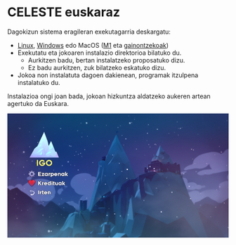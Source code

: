 # CELESTE euskaraz

Dagokizun sistema eragileran exekutagarria deskargatu:

* [Linux](./instalatzailea/celeste_euskaraz_linux), [Windows](./instalatzailea/celeste_euskaraz.exe) edo MacOS ([M1](./instalatzailea/celeste_euskaraz_macos_m1) eta [gainontzekoak](./instalatzailea/celeste_euskaraz_macos))
* Exekutatu eta jokoaren instalazio direktorioa bilatuko du.
  * Aurkitzen badu, bertan instalatzeko proposatuko dizu.
  * Ez badu aurkitzen, zuk bilatzeko eskatuko dizu.
* Jokoa non instalatuta dagoen dakienean, programak itzulpena instalatuko du.

Instalazioa ongi joan bada, jokoan hizkuntza aldatzeko aukeren artean agertuko da Euskara.

![](irudiak/menua.png)